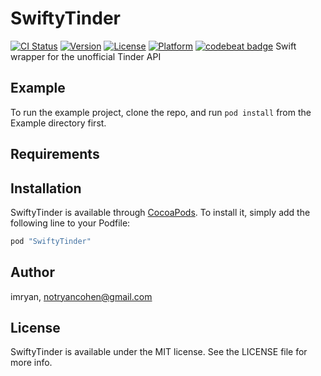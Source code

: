 # SwiftyTinder

[![CI Status](http://img.shields.io/travis/imryan/SwiftyTinder.svg?style=flat)](https://travis-ci.org/imryan/SwiftyTinder)
[![Version](https://img.shields.io/cocoapods/v/SwiftyTinder.svg?style=flat)](http://cocoapods.org/pods/SwiftyTinder)
[![License](https://img.shields.io/cocoapods/l/SwiftyTinder.svg?style=flat)](http://cocoapods.org/pods/SwiftyTinder)
[![Platform](https://img.shields.io/cocoapods/p/SwiftyTinder.svg?style=flat)](http://cocoapods.org/pods/SwiftyTinder)
[![codebeat badge](https://codebeat.co/badges/f7ea6836-183c-4520-9ae1-06e0d8c1a8d6)](https://codebeat.co/projects/github-com-imryan-swifty-tinder)
Swift wrapper for the unofficial Tinder API

## Example

To run the example project, clone the repo, and run `pod install` from the Example directory first.

## Requirements

## Installation

SwiftyTinder is available through [CocoaPods](http://cocoapods.org). To install
it, simply add the following line to your Podfile:

```ruby
pod "SwiftyTinder"
```

## Author

imryan, notryancohen@gmail.com

## License

SwiftyTinder is available under the MIT license. See the LICENSE file for more info.
